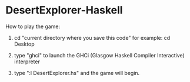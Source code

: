 # DesertExplorer-Haskell

How to play the game:

1. cd "current directory where you save this code"
for example: cd Desktop

2. type "ghci" to launch the GHCi (Glasgow Haskell Compiler Interactive) interpreter
3. type ":l DesertExplorer.hs" and the game will begin.



